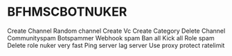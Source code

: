 # BFHMSCBOTNUKER
Create Channel Random channel Create Vc Create Category Delete Channel Communityspam Botspammer Webhook spam Ban all Kick all Role spam Delete role nuker very fast Ping server lag server Use proxy protect ratelimit
